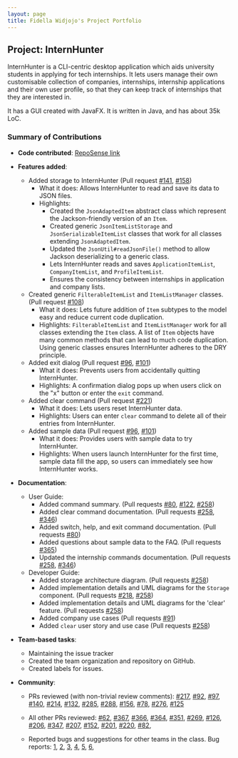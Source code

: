 ```yaml
---
layout: page
title: Fidella Widjojo's Project Portfolio
---
```


## Project: InternHunter

InternHunter is a CLI-centric desktop application which aids university students in applying for tech internships.
It lets users manage their own customisable collection of companies, internships, internship applications and their 
own user profile, so that they can keep track of internships that they are interested in.

It has a GUI created with JavaFX. It is written in Java, and has about 35k LoC.

### Summary of Contributions

* **Code contributed**: [RepoSense link](https://nus-cs2103-ay2021s1.github.io/tp-dashboard/#search=ZoroarkDarkrai&sort=groupTitle&sortWithin=title&since=2020-08-14&timeframe=commit&mergegroup=&groupSelect=groupByRepos&breakdown=false)

* **Features added**:
  * Added storage to InternHunter (Pull request [\#141](https://github.com/AY2021S1-CS2103T-T15-4/tp/pull/141), [\#158](https://github.com/AY2021S1-CS2103T-T15-4/tp/pull/158))
    * What it does: Allows InternHunter to read and save its data to JSON files.
    * Highlights:
      * Created the `JsonAdaptedItem` abstract class which represent the Jackson-friendly version of an `Item`. 
      * Created generic `JsonItemListStorage` and `JsonSerializableItemList` classes that work for all classes extending `JsonAdaptedItem`.
      * Updated the `JsonUtil#readJsonFile()` method to allow Jackson deserializing to a generic class.
      * Lets InternHunter reads and saves `ApplicationItemList`, `CompanyItemList`, and `ProfileItemList`.
      * Ensures the consistency between internships in application and company lists.
  * Created generic `FilterableItemList` and `ItemListManager` classes. (Pull request [\#108](https://github.com/AY2021S1-CS2103T-T15-4/tp/pull/108))
    * What it does: Lets future addition of `Item` subtypes to the model easy and reduce current code duplication.
    * Highlights: `FilterableItemList` and `ItemListManager` work for all classes extending the `Item` class. A list of 
    `Item` objects have many common methods that can lead to much code duplication. Using generic classes ensures InternHunter
    adheres to the DRY principle.
  * Added exit dialog  (Pull request [\#96](https://github.com/AY2021S1-CS2103T-c/T15-4/tp/pull/96), [\#101](https://github.com/AY2021S1-CS2103T-T15-4/tp/pull/101))
    * What it does: Prevents users from accidentally quitting InternHunter.
    * Highlights: A confirmation dialog pops up when users click on the "x" button or enter the `exit` command.
  * Added clear command (Pull request [\#221](https://github.com/AY2021S1-CS2103T-T15-4/tp/pull/221))
    * What it does: Lets users reset InternHunter data.
    * Highlights: Users can enter `clear` command to delete all of their entries from InternHunter.
  * Added sample data (Pull request [\#96](https://github.com/AY2021S1-CS2103T-T15-4/tp/pull/96), [\#101](https://github.com/AY2021S1-CS2103T-T15-4/tp/pull/101))
      * What it does: Provides users with sample data to try InternHunter.
      * Highlights: When users launch InternHunter for the first time, sample data fill the app, so users can immediately see how InternHunter works.

* **Documentation**:
  * User Guide:
    * Added command summary. (Pull requests [\#80](https://github.com/AY2021S1-CS2103T-T15-4/tp/pull/80), 
        [\#122](https://github.com/AY2021S1-CS2103T-T15-4/tp/pull/122), [\#258](https://github.com/AY2021S1-CS2103T-T15-4/tp/pull/258))
    * Added clear command documentation. (Pull requests [\#258](https://github.com/AY2021S1-CS2103T-T15-4/tp/pull/258), 
    [\#346](https://github.com/AY2021S1-CS2103T-T15-4/tp/pull/346))
    * Added switch, help, and exit command documentation. (Pull requests [\#80](https://github.com/AY2021S1-CS2103T-T15-4/tp/pull/80))
    * Added questions about sample data to the FAQ. (Pull requests [\#365](https://github.com/AY2021S1-CS2103T-T15-4/tp/pull/365))
    * Updated the internship commands documentation.  (Pull requests [\#258](https://github.com/AY2021S1-CS2103T-T15-4/tp/pull/258),
    [\#346](https://github.com/AY2021S1-CS2103T-T15-4/tp/pull/346))
  * Developer Guide:
    * Added storage architecture diagram. (Pull requests [\#258](https://github.com/AY2021S1-CS2103T-T15-4/tp/pull/258))
    * Added implementation details and UML diagrams for the `Storage` component. (Pull requests  [\#218](https://github.com/AY2021S1-CS2103T-T15-4/tp/pull/218), [\#258](https://github.com/AY2021S1-CS2103T-T15-4/tp/pull/258))
    * Added implementation details and UML diagrams for the 'clear' feature. (Pull requests [\#258](https://github.com/AY2021S1-CS2103T-T15-4/tp/pull/258))
    * Added company use cases (Pull requests [#91](https://github.com/AY2021S1-CS2103T-T15-4/tp/pull/91))
    * Added `clear` user story and use case (Pull requests [\#258](https://github.com/AY2021S1-CS2103T-T15-4/tp/pull/258))

* **Team-based tasks**:
  * Maintaining the issue tracker
  * Created the team organization and repository on GitHub.
  * Created labels for issues.

* **Community**:
  * PRs reviewed (with non-trivial review comments): 
   [\#217](https://github.com/AY2021S1-CS2103T-T15-4/tp/pull/217), [\#92](https://github.com/AY2021S1-CS2103T-T15-4/tp/pull/92),
   [\#97](https://github.com/AY2021S1-CS2103T-T15-4/tp/pull/97), [\#140](https://github.com/AY2021S1-CS2103T-T15-4/tp/pull/140),
   [\#214](https://github.com/AY2021S1-CS2103T-T15-4/tp/pull/214), [\#132](https://github.com/AY2021S1-CS2103T-T15-4/tp/pull/132),
   [\#285](https://github.com/AY2021S1-CS2103T-T15-4/tp/pull/285), [\#288](https://github.com/AY2021S1-CS2103T-T15-4/tp/pull/288),
   [\#156](https://github.com/AY2021S1-CS2103T-T15-4/tp/pull/156), [\#78](https://github.com/AY2021S1-CS2103T-T15-4/tp/pull/78),
   [\#276](https://github.com/AY2021S1-CS2103T-T15-4/tp/pull/276), [\#125](https://github.com/AY2021S1-CS2103T-T15-4/tp/pull/125)
  * All other PRs reviewed: [\#62](https://github.com/AY2021S1-CS2103T-T15-4/tp/pull/62), 
  [\#367](https://github.com/AY2021S1-CS2103T-T15-4/tp/pull/367), [\#366](https://github.com/AY2021S1-CS2103T-T15-4/tp/pull/366),
  [\#364](https://github.com/AY2021S1-CS2103T-T15-4/tp/pull/364), [\#351](https://github.com/AY2021S1-CS2103T-T15-4/tp/pull/351),
  [\#269](https://github.com/AY2021S1-CS2103T-T15-4/tp/pull/269), [\#126](https://github.com/AY2021S1-CS2103T-T15-4/tp/pull/126),
  [\#206](https://github.com/AY2021S1-CS2103T-T15-4/tp/pull/206), [\#347](https://github.com/AY2021S1-CS2103T-T15-4/tp/pull/347),
  [\#207](https://github.com/AY2021S1-CS2103T-T15-4/tp/pull/207), [\#152](https://github.com/AY2021S1-CS2103T-T15-4/tp/pull/152),
  [\#201](https://github.com/AY2021S1-CS2103T-T15-4/tp/pull/201), [\#220](https://github.com/AY2021S1-CS2103T-T15-4/tp/pull/220),
  [\#82](https://github.com/AY2021S1-CS2103T-T15-4/tp/pull/82), 
  
  * Reported bugs and suggestions for other teams in the class. Bug reports:
  [1](https://github.com/AY2021S1-CS2103T-T17-2/tp/issues/113), [2](https://github.com/AY2021S1-CS2103T-T17-2/tp/issues/114), 
  [3](https://github.com/AY2021S1-CS2103T-T17-2/tp/issues/115), [4](https://github.com/AY2021S1-CS2103T-T17-2/tp/issues/116), 
  [5](https://github.com/AY2021S1-CS2103T-T17-2/tp/issues/117), [6](https://github.com/AY2021S1-CS2103T-T17-2/tp/issues/118), 

